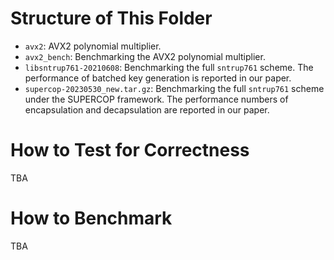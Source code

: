 
# Structure of This Folder

- `avx2`: AVX2 polynomial multiplier.
- `avx2_bench`: Benchmarking the AVX2 polynomial multiplier.
- `libsntrup761-20210608`: Benchmarking the full `sntrup761` scheme. The performance of batched key generation is reported in our paper.
- `supercop-20230530_new.tar.gz`: Benchmarking the full `sntrup761` scheme under the SUPERCOP framework. The performance numbers of encapsulation and decapsulation are reported in our paper.

# How to Test for Correctness

TBA

# How to Benchmark

TBA
